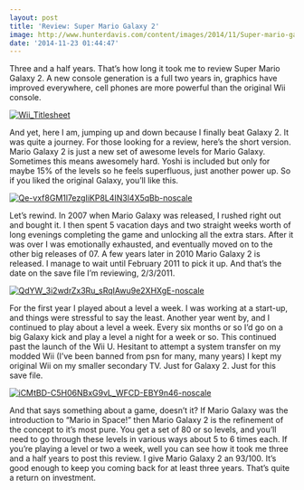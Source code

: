 ```yaml
---
layout: post
title: 'Review: Super Mario Galaxy 2'
image: http://www.hunterdavis.com/content/images/2014/11/Super-mario-galaxy-2-wii.jpg
date: '2014-11-23 01:44:47'
---
```



Three and a half years. That’s how long it took me to review Super Mario Galaxy 2. A new console generation is a full two years in, graphics have improved everywhere, cell phones are more powerful than the original Wii console.

[![Wii_Titlesheet](http://www.hunterdavis.com/content/images/2014/11/Super-mario-galaxy-2-wii.jpg)](http://www.hunterdavis.com/content/images/2014/11/Super-mario-galaxy-2-wii.jpg)

And yet, here I am, jumping up and down because I finally beat Galaxy 2. It was quite a journey. For those looking for a review, here’s the short version. Mario Galaxy 2 is just a new set of awesome levels for Mario Galaxy. Sometimes this means awesomely hard. Yoshi is included but only for maybe 15% of the levels so he feels superfluous, just another power up. So if you liked the original Galaxy, you’ll like this.

[![Qe-vxf8GM1l7ezgIiKP8L4IN3l4X5qBb-noscale](http://www.hunterdavis.com/content/images/2014/11/Qe-vxf8GM1l7ezgIiKP8L4IN3l4X5qBb-noscale.jpg)](http://www.hunterdavis.com/content/images/2014/11/Qe-vxf8GM1l7ezgIiKP8L4IN3l4X5qBb-noscale.jpg)

Let’s rewind. In 2007 when Mario Galaxy was released, I rushed right out and bought it. I then spent 5 vacation days and two straight weeks worth of long evenings completing the game and unlocking all the extra stars. After it was over I was emotionally exhausted, and eventually moved on to the other big releases of 07. A few years later in 2010 Mario Galaxy 2 is released. I manage to wait until February 2011 to pick it up. And that’s the date on the save file I’m reviewing, 2/3/2011.

[![QdYW_3i2wdrZx3Ru_sRqIAwu9e2XHXgE-noscale](http://www.hunterdavis.com/content/images/2014/11/QdYW_3i2wdrZx3Ru_sRqIAwu9e2XHXgE-noscale.jpg)](http://www.hunterdavis.com/content/images/2014/11/QdYW_3i2wdrZx3Ru_sRqIAwu9e2XHXgE-noscale.jpg)

For the first year I played about a level a week. I was working at a start-up, and things were stressful to say the least. Another year went by, and I continued to play about a level a week. Every six months or so I’d go on a big Galaxy kick and play a level a night for a week or so. This continued past the launch of the Wii U. Hesitant to attempt a system transfer on my modded Wii (I’ve been banned from psn for many, many years) I kept my original Wii on my smaller secondary TV. Just for Galaxy 2. Just for this save file.

[![iCMtBD-C5H06NBxG9vL_WFCD-EBY9n46-noscale](http://www.hunterdavis.com/content/images/2014/11/iCMtBD-C5H06NBxG9vL_WFCD-EBY9n46-noscale.jpg)](http://www.hunterdavis.com/content/images/2014/11/iCMtBD-C5H06NBxG9vL_WFCD-EBY9n46-noscale.jpg)

And that says something about a game, doesn’t it? If Mario Galaxy was the introduction to “Mario in Space!” then Mario Galaxy 2 is the refinement of the concept to it’s most pure. You get a set of 80 or so levels, and you’ll need to go through these levels in various ways about 5 to 6 times each. If you’re playing a level or two a week, well you can see how it took me three and a half years to post this review. I give Mario Galaxy 2 an 93/100. It’s good enough to keep you coming back for at least three years. That’s quite a return on investment.



